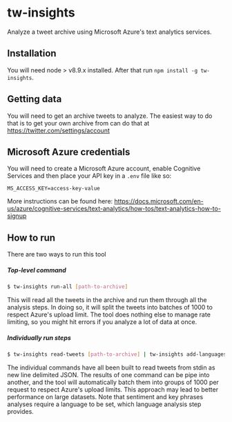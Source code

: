# tw-insights

Analyze a tweet archive using Microsoft Azure's text analytics services.

## Installation

You will need node > v8.9.x installed. After that run `npm install -g tw-insights`.

## Getting data

You will need to get an archive tweets to analyze. The easiest way to do that is
to get your own archive from can do that at https://twitter.com/settings/account

## Microsoft Azure credentials

You will need to create a Microsoft Azure account, enable Cognitive Services and
then place your API key in a `.env` file like so:
```
MS_ACCESS_KEY=access-key-value
```

More instructions can be found here:
https://docs.microsoft.com/en-us/azure/cognitive-services/text-analytics/how-tos/text-analytics-how-to-signup

## How to run

There are two ways to run this tool

##### Top-level command

```bash
$ tw-insights run-all [path-to-archive]
```

This will read all the tweets in the archive and run them through all the
analysis steps. In doing so, it will split the tweets into batches of 1000 to
respect Azure's upload limit. The tool does nothing else to manage rate
limiting, so you might hit errors if you analyze a lot of data at once.

##### Individually run steps

```bash
$ tw-insights read-tweets [path-to-archive] | tw-insights add-languages | tw-insights add-sentiment | tw-insights add-key-phrases
```

The individual commands have all been built to read tweets from stdin as new
line delimited JSON. The results of one command can be pipe into another, and
the tool will automatically batch them into groups of 1000 per request to
respect Azure's upload limits. This approach may lead to better performance on
large datasets. Note that sentiment and key phrases analyses require a language
to be set, which language analysis step provides.
